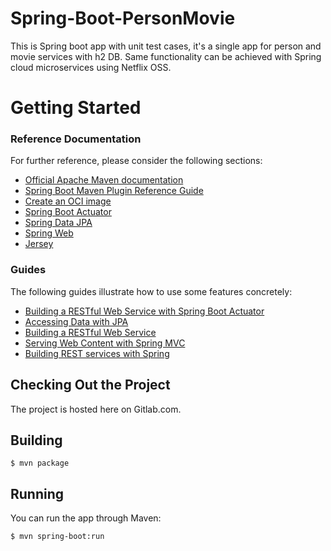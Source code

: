 # Spring-Boot-PersonMovie

This is Spring boot app with unit test cases, it's a single app for person and movie services with h2 DB.
Same functionality can be achieved with Spring cloud microservices using Netflix OSS. 


# Getting Started

### Reference Documentation
For further reference, please consider the following sections:

* [Official Apache Maven documentation](https://maven.apache.org/guides/index.html)
* [Spring Boot Maven Plugin Reference Guide](https://docs.spring.io/spring-boot/docs/2.3.3.RELEASE/maven-plugin/reference/html/)
* [Create an OCI image](https://docs.spring.io/spring-boot/docs/2.3.3.RELEASE/maven-plugin/reference/html/#build-image)
* [Spring Boot Actuator](https://docs.spring.io/spring-boot/docs/2.3.3.RELEASE/reference/htmlsingle/#production-ready)
* [Spring Data JPA](https://docs.spring.io/spring-boot/docs/2.3.3.RELEASE/reference/htmlsingle/#boot-features-jpa-and-spring-data)
* [Spring Web](https://docs.spring.io/spring-boot/docs/2.3.3.RELEASE/reference/htmlsingle/#boot-features-developing-web-applications)
* [Jersey](https://docs.spring.io/spring-boot/docs/2.3.3.RELEASE/reference/htmlsingle/#boot-features-jersey)

### Guides
The following guides illustrate how to use some features concretely:

* [Building a RESTful Web Service with Spring Boot Actuator](https://spring.io/guides/gs/actuator-service/)
* [Accessing Data with JPA](https://spring.io/guides/gs/accessing-data-jpa/)
* [Building a RESTful Web Service](https://spring.io/guides/gs/rest-service/)
* [Serving Web Content with Spring MVC](https://spring.io/guides/gs/serving-web-content/)
* [Building REST services with Spring](https://spring.io/guides/tutorials/bookmarks/)

## Checking Out the Project

The project is hosted here on Gitlab.com.

## Building

```
$ mvn package
```

## Running

You can run the app through Maven:

```
$ mvn spring-boot:run
```
